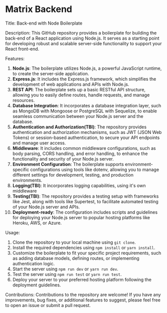 # Matrix Backend

Title: Back-end with Node Boilerplate

Description:
This GitHub repository provides a boilerplate for building the back-end of a React application using Node.js. It serves as a starting point for developing robust and scalable server-side functionality to support your React front-end.

Features:

1. **Node.js**: The boilerplate utilizes Node.js, a powerful JavaScript runtime, to create the server-side application.
2. **Express.js**: It includes the Express.js framework, which simplifies the development of web applications and APIs with Node.js.
3. **REST API**: The boilerplate sets up a basic RESTful API structure, allowing you to easily define routes, handle requests, and manage resources.
4. **Database Integration**: It incorporates a database integration layer, such as MongoDB with Mongoose or PostgreSQL with Sequelize, to enable seamless communication between your Node.js server and the database.
5. **Authentication and Authorization(TBI)**: The repository provides authentication and authorization mechanisms, such as JWT (JSON Web Tokens) or session-based authentication, to secure your API endpoints and manage user access.
6. **Middleware**: It includes common middleware configurations, such as body parsing, CORS handling, and error handling, to enhance the functionality and security of your Node.js server.
7. **Environment Configuration**: The boilerplate supports environment-specific configurations using tools like dotenv, allowing you to manage different settings for development, testing, and production environments.
8. **Logging(TBI)**: It incorporates logging capabilities, using it's own middleware
9. **Testing(TBI)**: The repository provides a testing setup with frameworks like Jest, along with tools like Supertest, to facilitate automated testing of your Node.js server and APIs.
10. **Deployment-ready**: The configuration includes scripts and guidelines for deploying your Node.js server to popular hosting platforms like Heroku, AWS, or Azure.

Usage:

1. Clone the repository to your local machine using `git clone`.
2. Install the required dependencies using `npm install` or `yarn install`.
3. Customize the boilerplate to fit your specific project requirements, such as adding database models, defining routes, or implementing authentication logic.
4. Start the server using `npm run dev` or `yarn run dev`.
5. Test the server using `npm run test` or `yarn run test`.
6. Deploy your server to your preferred hosting platform following the deployment guidelines.

Contributions:
Contributions to the repository are welcome! If you have any improvements, bug fixes, or additional features to suggest, please feel free to open an issue or submit a pull request.
